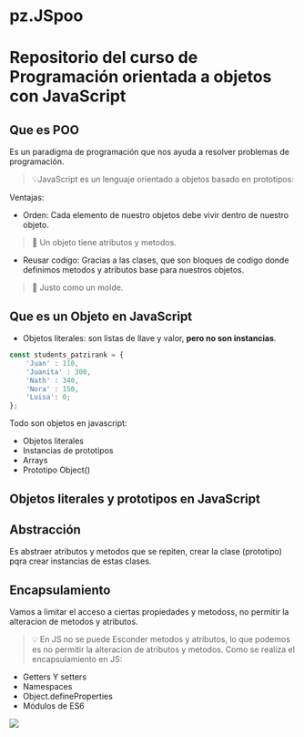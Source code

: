 # pz.JSpoo
# Repositorio del curso de Programación orientada a objetos con JavaScript

## Que es POO
Es un paradigma de programación que nos ayuda a resolver problemas de programación.
>💡JavaScript es un lenguaje orientado a objetos basado en prototipos:

Ventajas:
* Orden: Cada elemento de nuestro objetos debe vivir dentro de nuestro objeto.
> 🚀 Un objeto tiene atributos y metodos.

* Reusar codigo: Gracias a las clases, que son bloques de codigo donde definimos metodos y atributos base para nuestros objetos.
> 🚀 Justo como un molde.

## Que es un Objeto en JavaScript

* Objetos literales: son listas de llave y valor, **pero no son instancias**.

```javascript
const students_patzirank = {
    'Juan' : 110,
    'Juanita' : 300,
    'Nath' : 340,
    'Nora' : 150,
    'Luisa': 0; 
};
```
Todo son objetos en javascript:
* Objetos literales
* Instancias de prototipos
* Arrays
* Prototipo Object()

## Objetos literales y prototipos en JavaScript

## Abstracción

Es abstraer atributos y metodos que se repiten, crear la clase (prototipo) pqra crear instancias de estas clases.

## Encapsulamiento

Vamos a limitar el acceso a ciertas propiedades y metodoss, no permitir la alteracion de metodos y atributos.

> 💡 En JS no se puede Esconder metodos y atributos, lo que podemos es no permitir la alteracion de atributos y metodos. 
Como se realiza el encapsulamiento en JS:
* Getters Y setters
* Namespaces
* Object.defineProperties
* Módulos de ES6

<img src="https://static.platzi.com/media/user_upload/encapsulamiento-d05ab20d-4ea2-4a0d-8b69-0f9f80429042.jpg"/>
